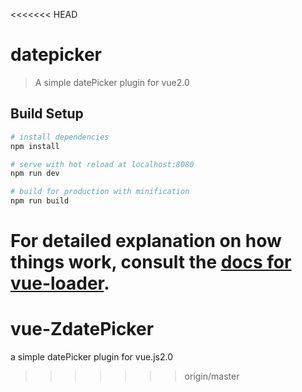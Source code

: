 <<<<<<< HEAD
# datepicker

> A simple datePicker plugin for vue2.0

## Build Setup

``` bash
# install dependencies
npm install

# serve with hot reload at localhost:8080
npm run dev

# build for production with minification
npm run build
```

For detailed explanation on how things work, consult the [docs for vue-loader](http://vuejs.github.io/vue-loader).
=======
# vue-ZdatePicker
a simple datePicker plugin for vue.js2.0
>>>>>>> origin/master
